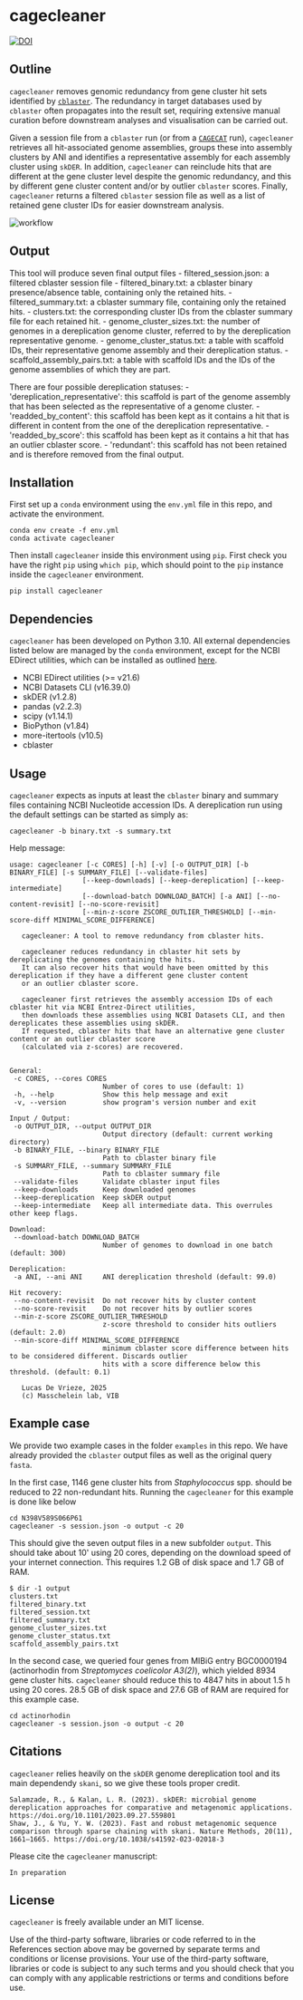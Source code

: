 # cagecleaner

[![DOI](https://zenodo.org/badge/904110273.svg)](https://doi.org/10.5281/zenodo.14726119)

## Outline

`cagecleaner` removes genomic redundancy from gene cluster hit sets identified by [`cblaster`](https://github.com/gamcil/cblaster). The redundancy in target databases used by `cblaster` often propagates into the result set, requiring extensive manual curation before downstream analyses and visualisation can be carried out.

Given a session file from a `cblaster` run (or from a [`CAGECAT`](https://cagecat.bioinformatics.nl/) run), `cagecleaner` retrieves all hit-associated genome assemblies, groups these into assembly clusters by ANI and identifies a representative assembly for each assembly cluster using `skDER`. In addition, `cagecleaner` can reinclude hits that are different at the gene cluster level despite the genomic redundancy, and this by different gene cluster content and/or by outlier `cblaster` scores. Finally, `cagecleaner` returns a filtered `cblaster` session file as well as a list of retained gene cluster IDs for easier downstream analysis.

![workflow](workflow.png)

## Output

This tool will produce seven final output files
    - filtered_session.json: a filtered cblaster session file
    - filtered_binary.txt: a cblaster binary presence/absence table, containing only the retained hits.
    - filtered_summary.txt: a cblaster summary file, containing only the retained hits.
    - clusters.txt: the corresponding cluster IDs from the cblaster summary file for each retained hit.
    - genome_cluster_sizes.txt: the number of genomes in a dereplication genome cluster, referred to by the dereplication representative genome.
    - genome_cluster_status.txt: a table with scaffold IDs, their representative genome assembly and their dereplication status.
    - scaffold_assembly_pairs.txt: a table with scaffold IDs and the IDs of the genome assemblies of which they are part.
    
There are four possible dereplication statuses:
    - 'dereplication_representative': this scaffold is part of the genome assembly that has been selected as the representative of a genome cluster.
    - 'readded_by_content': this scaffold has been kept as it contains a hit that is different in content from the one of the dereplication representative.
    - 'readded_by_score': this scaffold has been kept as it contains a hit that has an outlier cblaster score.
    - 'redundant': this scaffold has not been retained and is therefore removed from the final output.

## Installation

First set up a `conda` environment using the `env.yml` file in this repo, and activate the environment.

```
conda env create -f env.yml
conda activate cagecleaner
```

Then install `cagecleaner` inside this environment using `pip`. First check you have the right `pip` using `which pip`, which should point to the `pip` instance inside the `cagecleaner` environment.

```
pip install cagecleaner
```

## Dependencies

`cagecleaner` has been developed on Python 3.10. All external dependencies listed below are managed by the `conda` environment, except for the NCBI EDirect utilities, which can be installed as outlined [here](https://www.ncbi.nlm.nih.gov/books/NBK179288/).

 - NCBI EDirect utilities (>= v21.6)
 - NCBI Datasets CLI (v16.39.0)
 - skDER (v1.2.8)
 - pandas (v2.2.3)
 - scipy (v1.14.1)
 - BioPython (v1.84)
 - more-itertools (v10.5)
 - cblaster

 ## Usage

 `cagecleaner` expects as inputs at least the `cblaster` binary and summary files containing NCBI Nucleotide accession IDs. A dereplication run using the default settings can be started as simply as:
 ```
 cagecleaner -b binary.txt -s summary.txt
 ```

 Help message:
 ```
 usage: cagecleaner [-c CORES] [-h] [-v] [-o OUTPUT_DIR] [-b BINARY_FILE] [-s SUMMARY_FILE] [--validate-files]
                   [--keep-downloads] [--keep-dereplication] [--keep-intermediate]
                   [--download-batch DOWNLOAD_BATCH] [-a ANI] [--no-content-revisit] [--no-score-revisit]
                   [--min-z-score ZSCORE_OUTLIER_THRESHOLD] [--min-score-diff MINIMAL_SCORE_DIFFERENCE]

    cagecleaner: A tool to remove redundancy from cblaster hits.
    
    cagecleaner reduces redundancy in cblaster hit sets by dereplicating the genomes containing the hits. 
    It can also recover hits that would have been omitted by this dereplication if they have a different gene cluster content
    or an outlier cblaster score.
    
    cagecleaner first retrieves the assembly accession IDs of each cblaster hit via NCBI Entrez-Direct utilities, 
    then downloads these assemblies using NCBI Datasets CLI, and then dereplicates these assemblies using skDER.
    If requested, cblaster hits that have an alternative gene cluster content or an outlier cblaster score 
    (calculated via z-scores) are recovered.
                                     

General:
  -c CORES, --cores CORES
                        Number of cores to use (default: 1)
  -h, --help            Show this help message and exit
  -v, --version         show program's version number and exit

Input / Output:
  -o OUTPUT_DIR, --output OUTPUT_DIR
                        Output directory (default: current working directory)
  -b BINARY_FILE, --binary BINARY_FILE
                        Path to cblaster binary file
  -s SUMMARY_FILE, --summary SUMMARY_FILE
                        Path to cblaster summary file
  --validate-files      Validate cblaster input files
  --keep-downloads      Keep downloaded genomes
  --keep-dereplication  Keep skDER output
  --keep-intermediate   Keep all intermediate data. This overrules other keep flags.

Download:
  --download-batch DOWNLOAD_BATCH
                        Number of genomes to download in one batch (default: 300)

Dereplication:
  -a ANI, --ani ANI     ANI dereplication threshold (default: 99.0)

Hit recovery:
  --no-content-revisit  Do not recover hits by cluster content
  --no-score-revisit    Do not recover hits by outlier scores
  --min-z-score ZSCORE_OUTLIER_THRESHOLD
                        z-score threshold to consider hits outliers (default: 2.0)
  --min-score-diff MINIMAL_SCORE_DIFFERENCE
                        minimum cblaster score difference between hits to be considered different. Discards outlier
                        hits with a score difference below this threshold. (default: 0.1)

    Lucas De Vrieze, 2025
    (c) Masschelein lab, VIB
 ```

## Example case

We provide two example cases in the folder `examples` in this repo. We have already provided the `cblaster` output files as well as the original query `fasta`.

In the first case, 1146 gene cluster hits from *Staphylococcus* spp. should be reduced to 22 non-redundant hits. Running the `cagecleaner` for this example is done like below

```
cd N398V589S066P61
cagecleaner -s session.json -o output -c 20
```
This should give the seven output files in a new subfolder `output`. This should take about 10' using 20 cores, depending on the download speed of your internet connection. This requires 1.2 GB of disk space and 1.7 GB of RAM.

```
$ dir -1 output
clusters.txt
filtered_binary.txt
filtered_session.txt
filtered_summary.txt
genome_cluster_sizes.txt
genome_cluster_status.txt
scaffold_assembly_pairs.txt
```

In the second case, we queried four genes from MIBiG entry BGC0000194 (actinorhodin from *Streptomyces coelicolor A3(2)*), which yielded 8934 gene cluster hits. `cagecleaner` should reduce this to 4847 hits in about 1.5 h using 20 cores. 28.5 GB of disk space and 27.6 GB of RAM are required for this example case.

```
cd actinorhodin
cagecleaner -s session.json -o output -c 20
```

## Citations

`cagecleaner` relies heavily on the `skDER` genome dereplication tool and its main dependendy `skani`, so we give these tools proper credit.
```
Salamzade, R., & Kalan, L. R. (2023). skDER: microbial genome dereplication approaches for comparative and metagenomic applications. https://doi.org/10.1101/2023.09.27.559801
Shaw, J., & Yu, Y. W. (2023). Fast and robust metagenomic sequence comparison through sparse chaining with skani. Nature Methods, 20(11), 1661–1665. https://doi.org/10.1038/s41592-023-02018-3
```

Please cite the `cagecleaner` manuscript:
```
In preparation
```

## License

`cagecleaner` is freely available under an MIT license.

Use of the third-party software, libraries or code referred to in the References section above may be governed by separate terms and conditions or license provisions. Your use of the third-party software, libraries or code is subject to any such terms and you should check that you can comply with any applicable restrictions or terms and conditions before use.
